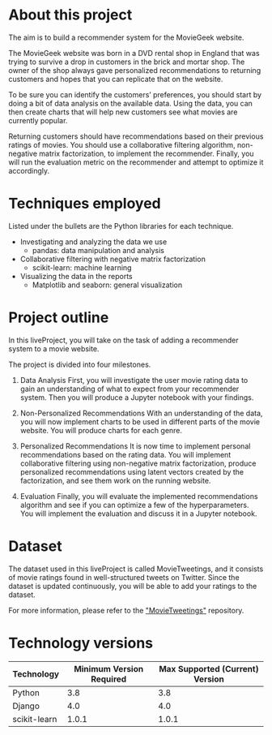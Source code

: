 # About this project
The aim is to build a recommender system for the MovieGeek website.

The MovieGeek website was born in a DVD rental shop in England that was trying to survive a drop in customers in the brick and mortar shop. The owner of the shop always gave personalized recommendations to returning customers and hopes that you can replicate that on the website.

To be sure you can identify the customers’ preferences, you should start by doing a bit of data analysis on the available data. Using the data, you can then create charts that will help new customers see what movies are currently popular.

Returning customers should have recommendations based on their previous ratings of movies. You should use a collaborative filtering algorithm, non-negative matrix factorization, to implement the recommender. Finally, you will run the evaluation metric on the recommender and attempt to optimize it accordingly.

# Techniques employed
Listed under the bullets are the Python libraries for each technique.
- Investigating and analyzing the data we use
    - pandas: data manipulation and analysis
- Collaborative filtering with negative matrix factorization
    - scikit-learn: machine learning
- Visualizing the data in the reports
    - Matplotlib and seaborn: general visualization

# Project outline

In this liveProject, you will take on the task of adding a recommender system to a movie website.

The project is divided into four milestones.

1. Data Analysis
First, you will investigate the user movie rating data to gain an understanding of what to expect from your recommender system. Then you will produce a Jupyter notebook with your findings.

2. Non-Personalized Recommendations
With an understanding of the data, you will now implement charts to be used in different parts of the movie website. You will produce charts for each genre.

3. Personalized Recommendations
It is now time to implement personal recommendations based on the rating data. You will implement collaborative filtering using non-negative matrix factorization, produce personalized recommendations using latent vectors created by the factorization, and see them work on the running website.

4. Evaluation
Finally, you will evaluate the implemented recommendations algorithm and see if you can optimize a few of the hyperparameters. You will implement the evaluation and discuss it in a Jupyter notebook.

# Dataset
The dataset used in this liveProject is called MovieTweetings, and it consists of movie ratings found in well-structured tweets on Twitter. Since the dataset is updated continuously, you will be able to add your ratings to the dataset.

For more information, please refer to the ["MovieTweetings"](https://github.com/sidooms/MovieTweetings) repository.

# Technology versions

|Technology  |Minimum Version Required|Max Supported (Current) Version|
|------------|------------------------|-------------------------------|
|Python      |3.8                     |3.8                            |
|Django      |4.0                     |4.0                            |
|scikit-learn|1.0.1                   |1.0.1                          |

